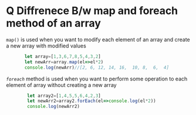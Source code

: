 # Q Diffrenece B/w map and foreach method of an array
 `map()` is used when you want to modify each element of  an array and create a new array with modified values
 ```js
        let array=[1,3,6,7,8,5,4,3,2]
        let newArr=array.map(el=>el*2)
        console.log(newArr)//[2, 6, 12, 14, 16,  10, 8,  6,  4]
 ```


*`foreach`* method is used when you want to perform some operation to each element of array without creating a new array 
```js
        let array2=[1,4,5,5,6,4,2,3]
        let newArr2=array2.forEach(el=>console.log(el*2))
        console.log(newArr2)
```